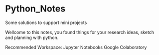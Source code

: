 # Python_Notes
Some solutions to support mini projects

Wellcome to this notes, you found things for your research ideas, sketch and planning with python.

Recommended Workspace: Jupyter Notebooks 
		       Google Colaboratory
